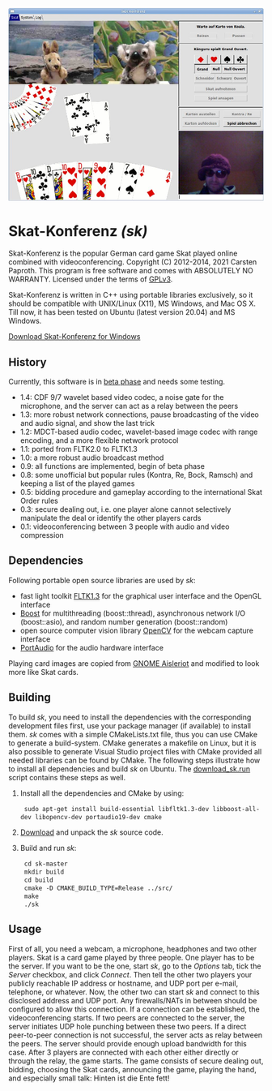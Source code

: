 ![screenshot](https://github.com/cpaproth/sk/raw/master/images/screenshot.jpg)

# Skat-Konferenz *(sk)*

Skat-Konferenz is the popular German card game Skat played online combined with videoconferencing. Copyright (C) 2012-2014, 2021 Carsten Paproth.
This program is free software and comes with ABSOLUTELY NO WARRANTY. Licensed under the terms of [GPLv3](http://www.gnu.org/licenses/).

Skat-Konferenz is written in C++ using portable libraries exclusively, so it should be compatible with UNIX/Linux (X11), MS Windows, and Mac OS X. Till now,
it has been tested on Ubuntu (latest version 20.04) and MS Windows.

[Download Skat-Konferenz for Windows](https://github.com/cpaproth/sk/releases/latest/download/sk_windows.zip)


## History

Currently, this software is in [beta phase](https://github.com/cpaproth/sk/tags) and needs some testing.
* 1.4: CDF 9/7 wavelet based video codec, a noise gate for the microphone, and the server can act as a relay between the peers
* 1.3: more robust network connections, pause broadcasting of the video and audio signal, and show the last trick
* 1.2: MDCT-based audio codec, wavelet-based image codec with range encoding, and a more flexible network protocol
* 1.1: ported from FLTK2.0 to FLTK1.3
* 1.0: a more robust audio broadcast method
* 0.9: all functions are implemented, begin of beta phase
* 0.8: some unofficial but popular rules (Kontra, Re, Bock, Ramsch) and keeping a list of the played games
* 0.5: bidding procedure and gameplay according to the international Skat Order rules
* 0.3: secure dealing out, i.e. one player alone cannot selectively manipulate the deal or identify the other players cards
* 0.1: videoconferencing between 3 people with audio and video compression


## Dependencies

Following portable open source libraries are used by *sk*:
* fast light toolkit [FLTK1.3](http://www.fltk.org) for the graphical user interface and the OpenGL interface
* [Boost](http://www.boost.org) for multithreading (boost::thread), asynchronous network I/O (boost::asio), and random number generation (boost::random)
* open source computer vision library [OpenCV](http://www.opencv.org) for the webcam capture interface
* [PortAudio](http://www.portaudio.com) for the audio hardware interface

Playing card images are copied from [GNOME Aisleriot](https://live.gnome.org/Aisleriot) and modified to look more like Skat cards.


## Building

To build *sk*, you need to install the dependencies with the corresponding development files first, use your package manager (if available) to install them.
*sk* comes with a simple CMakeLists.txt file, thus you can use CMake to generate a build-system. CMake generates a makefile on Linux, but it is also possible to generate Visual Studio project files with CMake provided all needed libraries can be found by CMake.
The following steps illustrate how to install all dependencies and build *sk* on Ubuntu. The [download_sk.run](https://github.com/cpaproth/sk/raw/master/download_sk.run) script contains these steps as well.

1. Install all the dependencies and CMake by using:

        sudo apt-get install build-essential libfltk1.3-dev libboost-all-dev libopencv-dev portaudio19-dev cmake
		
2. [Download](https://github.com/cpaproth/sk/archive/master.zip) and unpack the *sk* source code.
3. Build and run *sk*:

        cd sk-master
        mkdir build
        cd build
        cmake -D CMAKE_BUILD_TYPE=Release ../src/
        make
        ./sk


## Usage

First of all, you need a webcam, a microphone, headphones and two other players.
Skat is a card game played by three people. One player has to be the server. If you want to be the one, start *sk*, go to the *Options* tab, tick the *Server* checkbox, and click *Connect*. Then tell the other two players your publicly reachable IP address or hostname, and UDP port per e-mail, telephone, or whatever.
Now, the other two can start *sk* and connect to this disclosed address and UDP port. Any firewalls/NATs in between should be configured to allow this connection. If a connection can be established, the videoconferencing starts.
If two peers are connected to the server, the server initiates UDP hole punching between these two peers. If a direct peer-to-peer connection is not successful, the server acts as relay between the peers. The server should provide enough upload bandwidth for this case. After 3 players are connected with each other either directly or through the relay, the game starts.
The game consists of secure dealing out, bidding, choosing the Skat cards, announcing the game, playing the hand, and especially small talk: Hinten ist die Ente fett!
